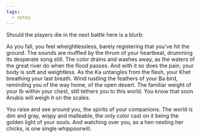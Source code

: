 ```yaml
---
tags:
  - notes
---
```

Should the players die in the next battle here is a blurb:



As you fall, you feel wheightlessless, barely registering that you've hit the ground. The sounds are muffled by the thrum of your heartbeat, drumming its desperate song still. 
The color drains and washes away, as the waters of the great river do when the flood passes. And with it so does the pain, your body is soft and weightless. As the Ka untangles from the flesh, your Khet breathing your last breath.
Wind rustling the feathers of your Ba bird, reminding you of the way home, of the open desert.
The familiar weight of your Ib within your chest, still tethers you to this world. You know that soon Anubis will weigh it on the scales.

You raise and see around you, the spirits of your companions. The world is dim and gray, wispy and malleable, the only color cast on it being the golden light of your souls.
And watching over you, as a hen nesting her chicks, is one single whippoorwill. 
